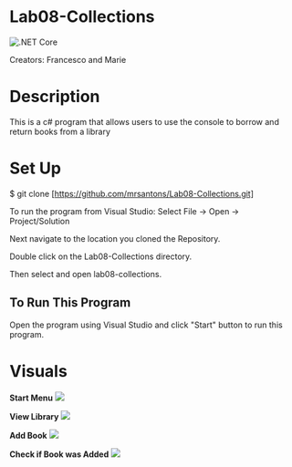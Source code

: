 # Lab08-Collections
![.NET Core](https://github.com/mrsantons/Lab08-Collections/workflows/.NET%20Core/badge.svg)


Creators: Francesco and Marie

# Description
This is a c# program that allows users to use the console to borrow and return books from a library


# Set Up
$ git clone [https://github.com/mrsantons/Lab08-Collections.git]

To run the program from Visual Studio:
Select File -> Open -> Project/Solution

Next navigate to the location you cloned the Repository.

Double click on the Lab08-Collections directory.

Then select and open lab08-collections.

## To Run This Program
Open the program using Visual Studio and click "Start" button to run this program.
# Visuals

**Start Menu**
![](https://github.com/mrsantons/Lab08-Collections/blob/master/Visuals/menu.jpg)

**View Library**
![](https://github.com/mrsantons/Lab08-Collections/blob/master/Visuals/view.jpg)

**Add Book**
![](https://github.com/mrsantons/Lab08-Collections/blob/master/Visuals/add.jpg)

**Check if Book was Added**
![](https://github.com/mrsantons/Lab08-Collections/blob/master/Visuals/checkIfAdded.jpg)
